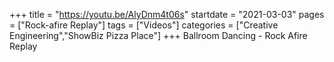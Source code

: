 +++
title = "https://youtu.be/AlyDnm4t06s"
startdate = "2021-03-03"
pages = ["Rock-afire Replay"]
tags = ["Videos"]
categories = ["Creative Engineering","ShowBiz Pizza Place"]
+++
Ballroom Dancing - Rock Afire Replay
